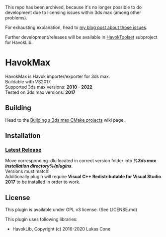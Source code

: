 This repo has been archived, because it's no longer possible to do development due to licensing issues within 3ds max (among other problems).

For exhausting explanation, head to [my blog post about those issues](https://lukascone.wordpress.com/2021/06/07/da-futureh/).

Further development/releases will be available in [HavokToolset](https://github.com/PredatorCZ/HavokLib/tree/master/toolset) subproject for HavokLib.

# HavokMax

HavokMax is Havok importer/exporter for 3ds max.\
Buildable with VS2017.\
Supported 3ds max versions: **2010 - 2022**\
Tested on 3ds max versions: **2017**

## Building

Head to the [Building a 3ds max CMake projects](https://github.com/PredatorCZ/PreCore/wiki/Building-a-3ds-max-CMake-projects) wiki page.

## Installation

### [Latest Release](https://github.com/PredatorCZ/HavokMax/releases/)

Move corresponding .dlu located in correct version folder into ***%3ds max installation directory%/plugins***. \
Versions must match!\
Additionally plugin will require **Visual C++ Redistributable for Visual Studio 2017** to be installed in order to work.

## License

This plugin is available under GPL v3 license. (See LICENSE.md)

This plugin uses following libraries:

* HavokLib, Copyright (c) 2016-2020 Lukas Cone
